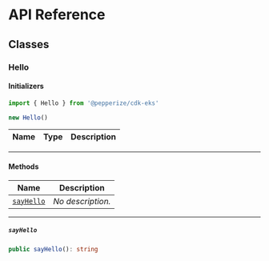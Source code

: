 # API Reference <a name="API Reference" id="api-reference"></a>



## Classes <a name="Classes" id="Classes"></a>

### Hello <a name="Hello" id="@pepperize/cdk-eks.Hello"></a>

#### Initializers <a name="Initializers" id="@pepperize/cdk-eks.Hello.Initializer"></a>

```typescript
import { Hello } from '@pepperize/cdk-eks'

new Hello()
```

| **Name** | **Type** | **Description** |
| --- | --- | --- |

---

#### Methods <a name="Methods" id="Methods"></a>

| **Name** | **Description** |
| --- | --- |
| <code><a href="#@pepperize/cdk-eks.Hello.sayHello">sayHello</a></code> | *No description.* |

---

##### `sayHello` <a name="sayHello" id="@pepperize/cdk-eks.Hello.sayHello"></a>

```typescript
public sayHello(): string
```





